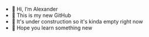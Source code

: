 - 🦖 Hi, I’m Alexander
- 🦕 This is my new GitHub
- 🦖 It's under construction so it's kinda empty right now
- 🦕 Hope you learn something new

<!---
ahtartari/ahtartari is a ✨ special ✨ repository because its `README.md` (this file) appears on your GitHub profile.
You can click the Preview link to take a look at your changes.
--->

